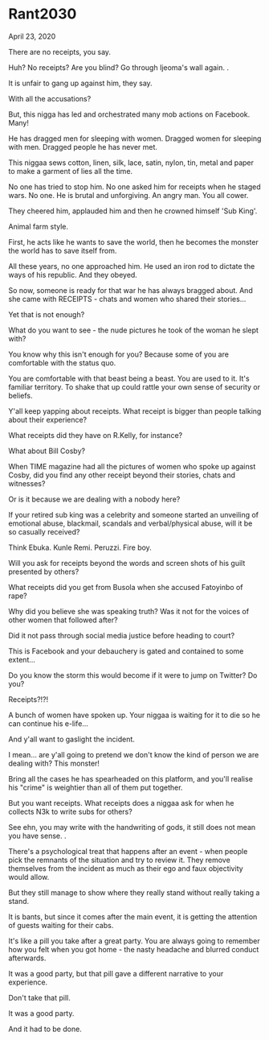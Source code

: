 # Rant2030


April 23, 2020

There are no receipts, you say.

Huh? No receipts? Are you blind? Go through Ijeoma's wall again.
.

It is unfair to gang up against him, they say.

With all the accusations?

But, this nigga has led and orchestrated many mob actions on Facebook. Many!

He has dragged men for sleeping with women. Dragged women for sleeping with men. Dragged people he has never met.

This niggaa sews cotton, linen, silk, lace, satin, nylon, tin, metal and paper to make a garment of lies all the time.

No one has tried to stop him. No one asked him for receipts when he staged wars. No one. He is brutal and unforgiving. An angry man. You all cower. 

They cheered him, applauded him and then he crowned himself 'Sub King'. 

Animal farm style.

First, he acts like he wants to save the world, then he becomes the monster the world has to save itself from.

All these years, no one approached him. He used an iron rod to dictate the ways of his republic. And they obeyed.

So now, someone is ready for that war he has always bragged about. And she came with RECEIPTS - chats and women who shared their stories...

Yet that is not enough?

What do you want to see - the nude pictures he took of the woman he slept with?

You know why this isn't enough for you? Because some of you are comfortable with the status quo.

You are comfortable with that beast being a beast. You are used to it. It's familiar territory. To shake that up could rattle your own sense of security or beliefs.

Y'all keep yapping about receipts. What receipt is bigger than people talking about their experience?

What receipts did they have on R.Kelly, for instance? 

 What about Bill Cosby? 

When TIME magazine had all the pictures of women who spoke up against Cosby, did you find any other receipt beyond their stories, chats and witnesses?

Or is it because we are dealing with a nobody here?

If your retired sub king was a celebrity and someone started an unveiling of emotional abuse, blackmail, scandals and verbal/physical abuse, will it be so casually received?

Think Ebuka. Kunle Remi. Peruzzi. Fire boy.

Will you ask for receipts beyond the words and screen shots of his guilt presented by others?

What receipts did you get from Busola when she accused Fatoyinbo of rape?

Why did you believe she was speaking truth? Was it not for the voices of other women that followed after?

Did it not pass through social media justice before heading to court?

This is Facebook and your debauchery is gated and contained to some extent...

Do you know the storm this would become if it were to jump on Twitter? Do you?

Receipts?!?!

A bunch of women have spoken up. Your niggaa is waiting for it to die so he can continue his e-life...

And y'all want to gaslight the incident.

I mean... are y'all going to pretend we don't know the kind of person we are dealing with? This monster!

Bring all the cases he has spearheaded on this platform, and you'll realise his "crime" is weightier than all of them put together.

But you want receipts. What receipts does a niggaa ask for when he collects N3k to write subs for others?

See ehn, you may write with the handwriting of gods, it still does not mean you have sense.
.

There's a psychological treat that happens after an event - when people pick the remnants of the situation and try to review it. They remove themselves from the incident as much as their ego and faux objectivity would allow.

But they still manage to show where they really stand without really taking a stand.

It is bants, but since it comes after the main event, it is getting the attention of guests waiting for their cabs.

It's like a pill you take after a great party. You are always going to remember how you felt when you got home - the nasty headache and blurred conduct afterwards.

It was a good party, but that pill gave a different narrative to your experience.

Don't take that pill.

It was a good party.

And it had to be done.